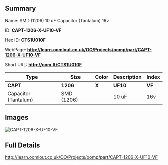

## Summary
 
Name: SMD (1206) 10 uF Capacitor (Tantalum) 16v

ID: __CAPT-1206-X-UF10-VF__

Hex ID: __CTS1U010F__

WebPage: __http://learn.oomlout.co.uk/OO/Projects/oomp/part/CAPT-1206-X-UF10-VF__

Short URL: __http://oom.lt/CTS1U010F__


| Type   | Size   | Color   | Description   | Index   |    
| ----- | ------   | ------   | -----   | ----   |    
| __CAPT__   					| __1206__   					| __X__    						| __UF10__    					| __VF__ |    
| Capacitor (Tantalum)		| SMD (1206)	| 		| 10 uF	| 16v	|

## Images
![CAPT-1206-X-UF10-VF](http://oomlout.com/oomp-gen/parts/CAPT-1206-X-UF10-VF/CAPT-1206-X-UF10-VF_420.jpg)

## Full Details

 http://learn.oomlout.co.uk/OO/Projects/oomp/part/CAPT-1206-X-UF10-VF

